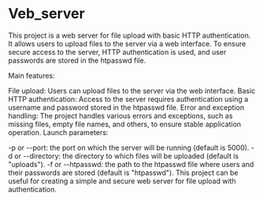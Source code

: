 # Veb_server
This project is a web server for file upload with basic HTTP authentication. It allows users to upload files to the server via a web interface. To ensure secure access to the server, HTTP authentication is used, and user passwords are stored in the htpasswd file.

Main features:

File upload: Users can upload files to the server via the web interface.
Basic HTTP authentication: Access to the server requires authentication using a username and password stored in the htpasswd file.
Error and exception handling: The project handles various errors and exceptions, such as missing files, empty file names, and others, to ensure stable application operation.
Launch parameters:

-p or --port: the port on which the server will be running (default is 5000).
-d or --directory: the directory to which files will be uploaded (default is "uploads").
-f or --htpasswd: the path to the htpasswd file where users and their passwords are stored (default is "htpasswd").
This project can be useful for creating a simple and secure web server for file upload with authentication.

